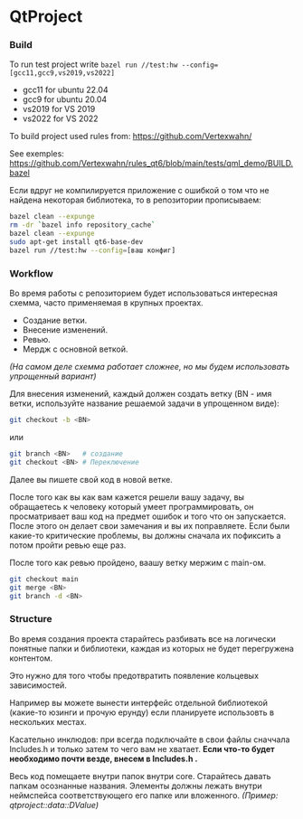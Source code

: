 # QtProject

### Build
To run test project write `bazel run //test:hw --config=[gcc11,gcc9,vs2019,vs2022]`
- gcc11 for ubuntu 22.04
- gcc9 for ubuntu 20.04
- vs2019 for VS 2019
- vs2022 for VS 2022

To build project used rules from: https://github.com/Vertexwahn/


See exemples: https://github.com/Vertexwahn/rules_qt6/blob/main/tests/qml_demo/BUILD.bazel

Если вдруг не компилируется приложение с ошибкой о том что не найдена некоторая библиотека, то в репозитории прописываем:
```bash
bazel clean --expunge
rm -dr `bazel info repository_cache`
bazel clean --expunge
sudo apt-get install qt6-base-dev
bazel run //test:hw --config=[ваш конфиг]
```

### Workflow
Во время работы с репозиторием будет использоваться интересная схемма, часто применяемая в крупных проектах.
- Создание ветки.
- Внесение изменений.
- Ревью.
- Мердж с основной веткой.

_(На самом деле схемма работает сложнее, но мы будем использовать упрощенный вариант)_

Для внесения изменений, каждый должен создать ветку (BN - имя ветки, используйте название решаемой задачи в упрощенном виде):

```bash
git checkout -b <BN>
```
или
```bash
git branch <BN>   # создание
git checkout <BN> # Переключение
```

Далее вы пишете свой код в новой ветке.

После того как вы как вам кажется решели вашу задачу, вы обращаетесь к человеку который умеет программировать, он просматривает ваш код на предмет ошибок и того что он запускается. После этого он делает свои замечания и вы их поправляете. Если были какие-то критические проблемы, вы должны сначала их пофиксить а потом пройти ревью еще раз.

После того как ревью пройдено, ваашу ветку мержим с main-ом.
```bash
git checkout main
git merge <BN>
git branch -d <BN>
```

### Structure
Во время создания проекта старайтесь разбивать все на логически понятные папки и библиотеки, каждая из которых не будет перегружена контентом. 

Это нужно для того чтобы предотвратить появление кольцевых зависимостей.

Например вы можете вынести интерфейс отдельной библиотекой (какие-то юзинги и прочую ерунду) если планируете использовть в нескольких местах.

Касательно инклюдов: при всегда подключайте в свои файлы сначчала Includes.h и только затем то чего вам не хватает. **Если что-то будет необходимо почти везде, внесем в Includes.h .**

Весь код помещаете внутри папок внутри core. Старайтесь давать папкам осознанные названия. Элементы должны лежать внутри неймспейса соответствующего его папке или вложенного. _(Пример: qtproject::data::DValue)_
